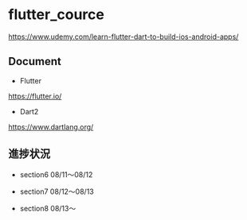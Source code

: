 # flutter_cource

https://www.udemy.com/learn-flutter-dart-to-build-ios-android-apps/

## Document
- Flutter

https://flutter.io/

- Dart2

https://www.dartlang.org/

## 進捗状況
- section6 08/11〜08/12

- section7 08/12〜08/13

- section8 08/13〜
